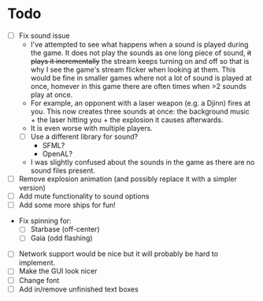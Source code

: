 Todo
=====

* [ ] Fix sound issue
  * I've attempted to see what happens when a sound is played during the game. It does not play the sounds as one long piece of sound, ~~it plays it incrementally~~ the stream keeps turning on and off so that is why I see the game's stream flicker when looking at them. This would be fine in smaller games where not a lot of sound is played at once, homever in this game there are often times when >2 sounds play at once.
  * For example, an opponent with a laser weapon (e.g. a Djinn) fires at you. This now creates three sounds at once: the background music + the laser hitting you + the explosion it causes afterwards.
  * It is even worse with multiple players.
  * [ ] Use a different library for sound?
    * SFML?
    * OpenAL?
  * I was slightly confused about the sounds in the game as there are no sound files present. 
* [ ] Remove explosion animation (and possibly replace it with a simpler version)
* [ ] Add mute functionality to sound options
* [ ] Add some more ships for fun!
* Fix spinning for:
  * [ ] Starbase (off-center)
  * [ ] Gaia (odd flashing)
* [ ] Network support would be nice but it will probably be hard to implement. 
* [ ] Make the GUI look nicer
 * [ ] Change font
 * [ ] Add in/remove unfinished text boxes
